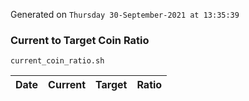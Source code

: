 Generated on `Thursday 30-September-2021 at 13:35:39`

### Current to Target Coin Ratio
`current_coin_ratio.sh`

Date|Current|Target|Ratio
---|---|---|---
